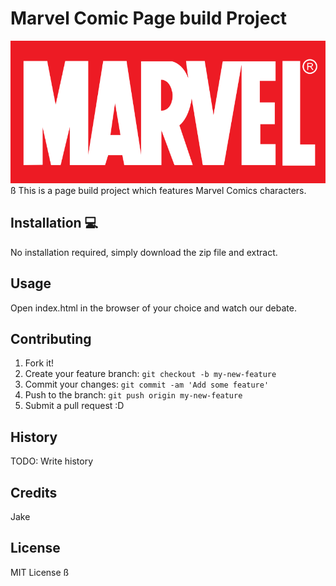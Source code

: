 # Marvel Comic Page build Project
![Marvel Logo](images/logo.svg)
ß
This is a page build project which features Marvel Comics characters.

## Installation 💻
No installation required, simply download the zip file and extract.
## Usage
Open index.html in the browser of your choice and watch our debate.

## Contributing 
1. Fork it!
2. Create your feature branch: `git checkout -b my-new-feature`
3. Commit your changes: `git commit -am 'Add some feature'`
4. Push to the branch: `git push origin my-new-feature`
5. Submit a pull request :D

## History
TODO: Write history
## Credits
Jake
## License
MIT License
ß
